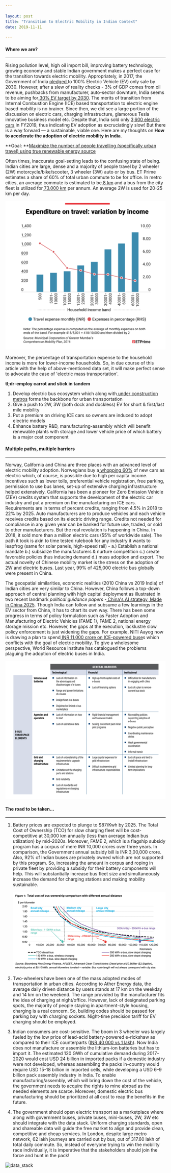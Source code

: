 ```yaml
---

layout: post
title: "Transition to Electric Mobility in Indian Context"
date: 2019-11-11

---
```




#### Where we are?

------

Rising pollution level, high oil import bill, improving battery technology, growing economy and stable Indian government makes a perfect case for the transition towards electric mobility. Appropriately, in 2017, the Government of India [pledged ](https://www.bbc.com/news/world-asia-india-48961525)to 100% Electric Vehicle (EV) only sale by 2030. However, after a slew of reality checks - 3% of GDP comes from oil revenue, pushbacks from manufacturer, auto-sector downturn, India seems to be aiming for[ 30% EV target by 2030](https://www.financialexpress.com/auto/car-news/government-finally-wakes-up-sets-a-realistic-goal-of-30-electric-vehicles-by-2030-from-existing-100-target/1091075/). The merits of transition from Internal Combustion Engine (ICE) based transportation to electric engine based mobility is no brainer. Since then, we did see a large portion of the discussion on electric cars, charging infrastructure, glamorous Tesla innovative business model etc. Despite that, India sold only [3,600 electric cars](https://www.autocarindia.com/car-news/ev-sales-in-india-cross-75-lakh-mark-in-fy2019-412542) in FY2019, thus indicating EV adoption as excruciatingly slow! But there is a way forward — a sustainable, viable one. Here are my thoughts on **How to accelerate the adoption of electric mobility in India**.



**Goal: **<u>Maximize the number of people travelling (specifically urban travel) using true renewable energy source</u>



Often times, inaccurate goal-setting leads to the confusing state of being. Indian cities are large, dense and a majority of people travel by 2 wheeler (2W) motorcycle/bike/scooter, 3 wheeler (3W) auto or by bus. ET Prime estimates a share of 60% of total urban commute to be for office. In metro cities, an average commute is estimated to be[ 8 km](http://www.wrirosscities.org/sites/default/files/India-Transport-Indicators.pdf) and a bus from the city fleet is utilized for[ 73,000 km](http://www.urbanemissions.info/wp-content/uploads/docs/2014-11-TBS-Delhi-Veh&Pass-Characteristics.pdf) per annum. An average 2W is used for 20-25 km per day.

![transpo_expense](/image/EV/transport_expense.png#center_lrect)

Moreover, the percentage of transportation expense to the household income is more for lower-income households. So, in due course of this article with the help of above-mentioned data set, it will make perfect sense to advocate the case of 'electric mass transportation'.



**tl;dr**-**employ carrot and stick in tandem**

1. Develop electric bus ecosystem which along with[ under construction metros](https://economictimes.indiatimes.com/industry/transportation/railways/15-more-cities-will-soon-have-metro-network-union-minister-puri/articleshow/66419131.cms?from=mdr) forms the backbone for urban transportation
2. Give a push to 2W, 3W (both dock and dockless) EV for short & first/last mile mobility
3. Put a premium on driving ICE cars so owners are induced to adopt electric models
4. Enhance battery R&D, manufacturing-assembly which will benefit renewable plants with storage and lower vehicle price of which battery is a major cost component



#### Multiple paths, multiple barriers

------

Norway, California and China are three places with an advanced level of electric mobility adoption. Norwegians buy a[ whopping 60%](https://www.forbes.com/sites/davidnikel/2019/06/18/electric-cars-why-little-norway-leads-the-world-in-ev-usage/#9540a8113e35) of new cars as electric which, of course, is possible due to high per capita income. Incentives such as lower tolls, preferential vehicle registration, free parking, permission to use bus lanes, set-up of extensive charging infrastructure helped extensively. California has been a pioneer for Zero Emission Vehicle (ZEV) credits system that supports the development of the electric car industry and put a premium on the manufacturing on ICE cars. Requirements are in terms of percent credits, ranging from 4.5% in 2018 to 22% by 2025. Auto manufacturers are to produce vehicles and each vehicle receives credits based on its electric driving range. Credits not needed for compliance in any given year can be banked for future use, traded, or sold to other manufacturers. But the real revolution is happening in China. In 2018, it sold more than a million electric cars (55% of worldwide sale). The path it took is akin to time tested rulebook for any industry it wants to leapfrog (same for solar panels, high-speed rail) - a.) Establish a national mandate b.) subsidize the manufacturers & nurture competition c.) create favorable policies thus inducing demand d.) mass adoption and export. The actual novelty of Chinese mobility market is the stress on the adoption of 2W and electric buses. Last year, 99% of 425,000 electric bus globally were present in China.

The geospatial similarities, economic realities (2010 China vs 2019 India) of Indian cities are very similar to China. However, China follows a top-down approach of central planning with high capital deployment as illustrated in two recent landmark *political guidance papers* -[ China's AI strategy](https://www.fhi.ox.ac.uk/wp-content/uploads/Deciphering_Chinas_AI-Dream.pdf),[ Made in China 2025](https://www.uschamber.com/sites/default/files/final_made_in_china_2025_report_full.pdf). Though India can follow and subsume a few learnings in the EV sector from China, it has to chart its own way. There has been some progress in terms of policy formulation such as Faster Adoption and Manufacturing of Electric Vehicles (FAME 1), FAME 2, national energy storage mission etc. However, the gaps at the execution, lacklustre slow policy enforcement is just widening the gaps. For example, NITI Aayog now is drawing a plan to spend[ INR 11,000 crore on ICE-powered buse](https://economictimes.indiatimes.com/industry/auto/auto-news/niti-aayog-draws-rs-11000-crore-plan-for-states-for-buying-buses/articleshow/71882256.cms)s which conflicts with the goal of electric mobility. To give a wholesome perspective, World Resource Institute has catalogued the problems plaguing the adoption of electric buses in India.

![bus_problems](/image/EV/bus_problems.png#center_lsqr)



#### The road to be taken...

***

1. Battery prices are expected to plunge to $87/Kwh by 2025. The Total Cost of Ownership (TCO) for slow charging fleet will be cost-competitive at 30,000 km annually (less than average Indian bus utilization) by mid-2020s. Moreover, FAME 2, which is a flagship subsidy program has a corpus of mere INR 10,000 crores over three years. In comparison, the Government annual subsidy bill is INR 3,00,000 crore. Also, 92% of Indian buses are privately owned which are not supported by this program. So, increasing the amount in corpus and roping in private fleet by providing a subsidy for their battery components will help. This will substantially increase bus fleet size and simultaneously increase the demand for charging stations and making mobility sustainable. 

   ![TCO](/image/EV/TCO.png#center_lrect)

   

2. Two-wheelers have been one of the mass adopted modes of transportation in urban cities. According to Ather Energy data, the average daily driven distance by users stands at 17 km on the weekday and 14 km on the weekend. The range provided by the manufacturer fits the idea of charging at night/office. However, lack of designated parking spots, the majority of people staying in apartment-style housing, charging is a real concern. So, building codes should be passed for parking bay with charging sockets. Night-time precision tariff for EV charging should be employed.

   

3. Indian consumers are cost-sensitive. The boom in 3 wheeler was largely fueled by the low price of lead-acid battery-powered e-rickshaw as compared to their ICE counterparts ([INR 40,000 vs 1 lakh](https://economictimes.indiatimes.com/industry/auto/auto-news/unorganised-players-with-cost-edge-lead-the-e-rickshaw-race/articleshow/71788181.cms)). Now India does not manufacture or assemble the lithium-ion batteries but has to import it. The estimated 120 GWh of cumulative demand during 2017–2020 would cost USD 24 billion in imported packs if a domestic industry were not developed, whereas assembling the packs in-country would require USD 15-18 billion in imported cells, while developing a USD 6–9 billion pack assembly industry in India. To enable manufacturing/assembly, which will bring down the cost of the vehicle, the government needs to acquire the rights to mine abroad as the needed elements are scarce. Moreover, domestic electric bus manufacturing should be prioritized at all cost to reap the benefits in the future. 

   

4. The government should open electric transport as a marketplace where along with government buses, private buses, mini-buses, 2W, 3W etc should integrate with the data stack. Uniform charging standards, open and shareable data will guide the free market to align and provide clean, competitive and cheap services. In London, despite large metro network, 62 lakh journeys are carried out by bus, out of 317.60 lakh of total daily commute. So, instead of everyone trying to win the mobility race individually, it is imperative that the stakeholders should join the force and hunt in the pack!

![data_stack](/image/EV/data_stack.png#center_lrect)